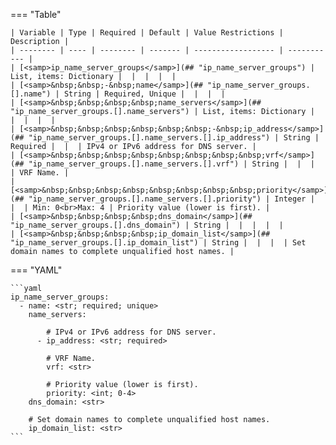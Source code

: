 <!--
  ~ Copyright (c) 2024 Arista Networks, Inc.
  ~ Use of this source code is governed by the Apache License 2.0
  ~ that can be found in the LICENSE file.
  -->
=== "Table"

    | Variable | Type | Required | Default | Value Restrictions | Description |
    | -------- | ---- | -------- | ------- | ------------------ | ----------- |
    | [<samp>ip_name_server_groups</samp>](## "ip_name_server_groups") | List, items: Dictionary |  |  |  |  |
    | [<samp>&nbsp;&nbsp;-&nbsp;name</samp>](## "ip_name_server_groups.[].name") | String | Required, Unique |  |  |  |
    | [<samp>&nbsp;&nbsp;&nbsp;&nbsp;name_servers</samp>](## "ip_name_server_groups.[].name_servers") | List, items: Dictionary |  |  |  |  |
    | [<samp>&nbsp;&nbsp;&nbsp;&nbsp;&nbsp;&nbsp;-&nbsp;ip_address</samp>](## "ip_name_server_groups.[].name_servers.[].ip_address") | String | Required |  |  | IPv4 or IPv6 address for DNS server. |
    | [<samp>&nbsp;&nbsp;&nbsp;&nbsp;&nbsp;&nbsp;&nbsp;&nbsp;vrf</samp>](## "ip_name_server_groups.[].name_servers.[].vrf") | String |  |  |  | VRF Name. |
    | [<samp>&nbsp;&nbsp;&nbsp;&nbsp;&nbsp;&nbsp;&nbsp;&nbsp;priority</samp>](## "ip_name_server_groups.[].name_servers.[].priority") | Integer |  |  | Min: 0<br>Max: 4 | Priority value (lower is first). |
    | [<samp>&nbsp;&nbsp;&nbsp;&nbsp;dns_domain</samp>](## "ip_name_server_groups.[].dns_domain") | String |  |  |  |  |
    | [<samp>&nbsp;&nbsp;&nbsp;&nbsp;ip_domain_list</samp>](## "ip_name_server_groups.[].ip_domain_list") | String |  |  |  | Set domain names to complete unqualified host names. |

=== "YAML"

    ```yaml
    ip_name_server_groups:
      - name: <str; required; unique>
        name_servers:

            # IPv4 or IPv6 address for DNS server.
          - ip_address: <str; required>

            # VRF Name.
            vrf: <str>

            # Priority value (lower is first).
            priority: <int; 0-4>
        dns_domain: <str>

        # Set domain names to complete unqualified host names.
        ip_domain_list: <str>
    ```
